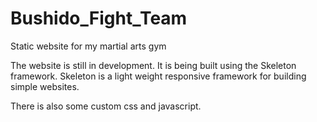 # Bushido_Fight_Team
Static website for my martial arts gym

The website is still in development. It is being built using the Skeleton framework. Skeleton is a light weight responsive framework for building simple websites. 

There is also some custom css and javascript.
